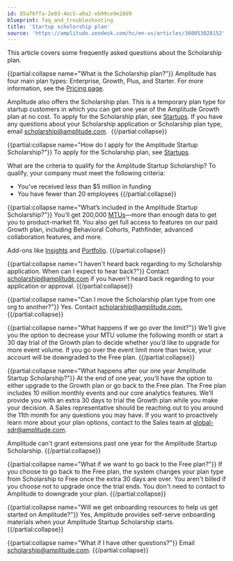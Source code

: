 ```yaml
---
id: 85af6ffa-2e03-4ec5-a0a2-eb99ce9e28d9
blueprint: faq_and_troubleshooting
title: 'Startup scholorship plan'
source: 'https://amplitude.zendesk.com/hc/en-us/articles/360053028152'
---
```

This article covers some frequently asked questions about the Scholarship plan.

{{partial:collapse name="What is the Scholarship plan?"}}
Amplitude has four main plan types: Enterprise, Growth, Plus, and Starter. For more information, see the [Pricing page](https://amplitude.com/pricing).

Amplitude also offers the Scholarship plan. This is a temporary plan type for startup customers in which you can get one year of the Amplitude Growth plan at no cost. To apply for the Scholarship plan, see [Startups](https://amplitude.com/startups). If you have any questions about your Scholarship application or Scholarship plan type, email [scholarship@amplitude.com](mailto:scholarship@amplitude.com). 
{{/partial:collapse}}

{{partial:collapse name="How do I apply for the Amplitude Startup Scholarship?"}}
To apply for the Scholarship plan, see [Startups](https://amplitude.com/startups).

What are the criteria to qualify for the Amplitude Startup Scholarship?
To qualify, your company must meet the following criteria:

* You’ve received less than $5 million in funding
* You have fewer than 20 employees
{{/partial:collapse}}


{{partial:collapse name="What’s included in the Amplitude Startup Scholarship?"}}
You’ll get 200,000 [MTUs](/docs/admin/billing-use/mtu-guide)—more than enough data to get you to product-market fit. You also get full access to features on our paid Growth plan, including Behavioral Cohorts, Pathfinder, advanced collaboration features, and more.

Add-ons like [Insights](/docs/analytics/account-level-reporting) and [Portfolio](/docs/analytics/charts/other-charts/other-charts-amplitude-sql).
{{/partial:collapse}}


{{partial:collapse name="I haven't heard back regarding to my Scholarship application. When can I expect to hear back?"}}
Contact [scholarship@amplitude.com](mailto:scholarship@amplitude.com) if you haven't heard back regarding to your application or approval.
{{/partial:collapse}}


{{partial:collapse name="Can I move the Scholarship plan type from one org to another?"}}
Yes. Contact [scholarship@amplitude.com.](mailto:scholarship@amplitude.com)
{{/partial:collapse}}


{{partial:collapse name="What happens if we go over the limit?"}}
We’ll give you the option to decrease your MTU volume the following month or start a 30 day trial of the Growth plan to decide whether you’d like to upgrade for more event volume. If you go over the event limit more than twice, your account will be downgraded to the Free plan.
{{/partial:collapse}}


{{partial:collapse name="What happens after our one year Amplitude Startup Scholarship?"}}
At the end of one year, you’ll have the option to either upgrade to the Growth plan or go back to the Free plan. The Free plan includes 10 million monthly events and our core analytics features. We’ll provide you with an extra 30 days to trial the Growth plan while you make your decision. A Sales representative should be reaching out to you around the 11th month for any questions you may have. If you want to proactively learn more about your plan options, contact to the Sales team at [global-sdr@amplitude.com](mailto:global-sdr@amplitude.com). 

Amplitude can't grant extensions past one year for the Amplitude Startup Scholarship.
{{/partial:collapse}}


{{partial:collapse name="What if we want to go back to the Free plan?"}}
If you choose to go back to the Free plan, the system changes your plan type from Scholarship to Free once the extra 30 days are over. You aren't billed if you choose not to upgrade once the trial ends. You don't need to contact to Amplitude to downgrade your plan.
{{/partial:collapse}}


{{partial:collapse name="Will we get onboarding resources to help us get started on Amplitude?"}}
Yes, Amplitude provides self-serve onboarding materials when your Amplitude Startup Scholarship starts. 
{{/partial:collapse}}


{{partial:collapse name="What if I have other questions?"}}
Email [scholarship@amplitude.com](mailto:scholarship@amplitude.com).
{{/partial:collapse}}
